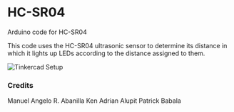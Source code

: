 # HC-SR04
Arduino code for HC-SR04

This code uses the HC-SR04 ultrasonic sensor to determine its distance in which it lights up LEDs according to the distance assigned to them.

![Tinkercad Setup](https://i.imgur.com/1xVfIgz.png)

### Credits
Manuel Angelo R. Abanilla
Ken Adrian Alupit
Patrick Babala
